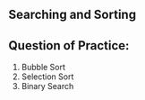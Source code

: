 ## Searching and Sorting

## Question of Practice:
1. Bubble Sort
2. Selection Sort
3. Binary Search
